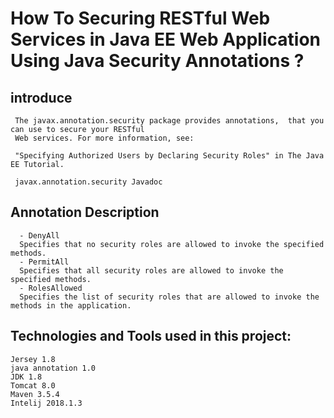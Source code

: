 # How To Securing RESTful Web Services in Java EE Web Application Using Java Security Annotations ?
  ## introduce
     The javax.annotation.security package provides annotations,  that you can use to secure your RESTful 
     Web services. For more information, see:

     "Specifying Authorized Users by Declaring Security Roles" in The Java EE Tutorial.

     javax.annotation.security Javadoc
  ## Annotation	Description
      - DenyAll
      Specifies that no security roles are allowed to invoke the specified methods.
      - PermitAll
      Specifies that all security roles are allowed to invoke the specified methods.
      - RolesAllowed
      Specifies the list of security roles that are allowed to invoke the methods in the application.
  ## Technologies and Tools used in this project:
        
	Jersey 1.8
	java annotation 1.0
	JDK 1.8
	Tomcat 8.0
	Maven 3.5.4
	Intelij 2018.1.3
